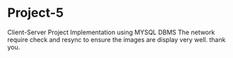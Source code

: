 # Project-5
Client-Server Project Implementation using MYSQL DBMS
The network require check and resync to ensure the images are display very well.
thank you.